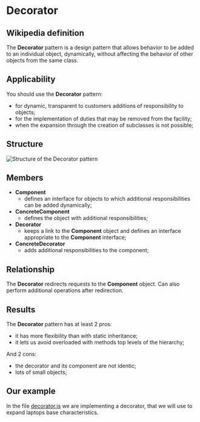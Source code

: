 # Decorator

## Wikipedia definition

The **Decorator** pattern is a design pattern that allows behavior to be added to an individual object, dynamically, without affecting the behavior of other objects from the same class.

## Applicability

You should use the **Decorator** pattern:

- for dynamic, transparent to customers additions of responsibility to objects;
- for the implementation of duties that may be removed from the facility;
- when the expansion through the creation of subclasses is not possible;

## Structure

![Structure of the Decorator pattern](https://www.jyt0532.com/public/decorator7.png)

## Members

- **Component**
  - defines an interface for objects to which additional responsibilities can be added dynamically;
- **ConcreteComponent**
  - defines the object with additional responsibilities;
- **Decorator**
  - keeps a link to the **Component** object and defines an interface appropriate to the **Component** interface;
- **ConcreteDecorator**
  - adds additional responsibilities to the component;

## Relationship

The **Decorator** redirects requests to the **Component** object. Can also perform additional operations after redirection.

## Results

The **Decorator** pattern has at least 2 pros:

- it has more flexibility than with static inheritance;
- it lets us avoid overloaded with methods top levels of the hierarchy;

And 2 cons:

- the decorator and its component are not identic;
- lots of small objects;

## Our example

In the file [decorator.js](https://github.com/kirillgenets/js-design-patterns/blob/master/patterns/structural-patterns/decorator/decorator.js) we are implementing a decorator, that we will use to expand laptops base characteristics.
